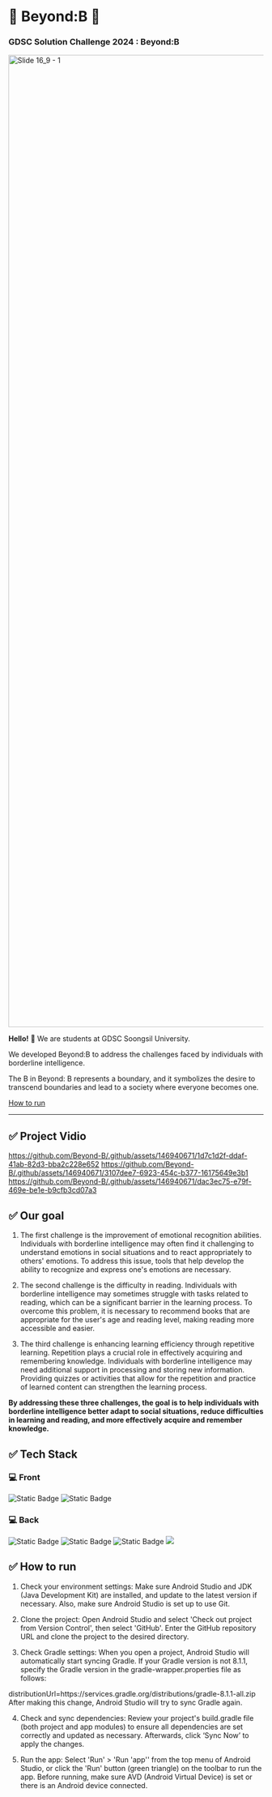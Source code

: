 # 💚 Beyond:B 💚 
### GDSC Solution Challenge 2024 : Beyond:B
<img width="1920" alt="Slide 16_9 - 1" src="https://github.com/Beyond-B/.github/assets/146940671/c11c7a33-ce00-485f-85ab-0e44f645568b">

**Hello!** 👋 We are students at GDSC Soongsil University. 

We developed Beyond:B to address the challenges faced by individuals with borderline intelligence.

The B in Beyond: B represents a boundary, and it symbolizes the desire to transcend boundaries and lead to a society where everyone becomes one.

[How to run](#✅How-to-run)

---

## ✅ Project Vidio

https://github.com/Beyond-B/.github/assets/146940671/1d7c1d2f-ddaf-41ab-82d3-bba2c228e652
https://github.com/Beyond-B/.github/assets/146940671/3107dee7-6923-454c-b377-16175649e3b1
https://github.com/Beyond-B/.github/assets/146940671/dac3ec75-e79f-469e-be1e-b9cfb3cd07a3



## ✅ Our goal
  1. The first challenge is the improvement of emotional recognition abilities. Individuals with borderline intelligence may often find it challenging to understand emotions in social   situations and to react appropriately to others' emotions. To address this issue, tools that help develop the ability to recognize and express one's emotions are necessary.
  
  2. The second challenge is the difficulty in reading. Individuals with borderline intelligence may sometimes struggle with tasks related to reading, which can be a significant barrier in the learning process. To overcome this problem, it is necessary to recommend books that are appropriate for the user's age and reading level, making reading more accessible and easier.
  
  3. The third challenge is enhancing learning efficiency through repetitive learning. Repetition plays a crucial role in effectively acquiring and remembering knowledge. Individuals with borderline intelligence may need additional support in processing and storing new information. Providing quizzes or activities that allow for the repetition and practice of learned content can strengthen the learning process.

  **By addressing these three challenges, the goal is to help individuals with borderline intelligence better adapt to social situations, reduce difficulties in learning and reading, and more effectively acquire and remember knowledge.**
  

## ✅ Tech Stack
### 💻 Front
<div align="left">
<img alt="Static Badge" src="https://img.shields.io/badge/Java-ec2025?style=flat-square&logo=java&logoColor=white">
<img alt="Static Badge" src="https://img.shields.io/badge/Android-34A853?style=flat-square&logo=android&logoColor=white">
</div>

### 💻 Back
<div align="left">
<img alt="Static Badge" src="https://img.shields.io/badge/Java-ec2025?style=flat-square&logo=java&logoColor=white">
<img alt="Static Badge" src="https://img.shields.io/badge/Spring Boot-6DB33F?style=flat-square&logo=springboot&logoColor=white">
<img alt="Static Badge" src="https://img.shields.io/badge/Spring Security-6DB33F?style=flat-square&logo=springsecurity&logoColor=white">
<img src="https://img.shields.io/badge/MySQL-4479A1?style=flat-square&logo=MySQL&logoColor=white"/>
</div>


## ✅ How to run
  1. Check your environment settings: Make sure Android Studio and JDK (Java Development Kit) are installed, and update to the latest version if necessary. Also, make sure Android Studio is set up to use Git.

  2. Clone the project: Open Android Studio and select 'Check out project from Version Control', then select 'GitHub'. Enter the GitHub repository URL and clone the project to the desired directory.

  3. Check Gradle settings: When you open a project, Android Studio will automatically start syncing Gradle. If your Gradle version is not 8.1.1, specify the Gradle version in the gradle-wrapper.properties file as follows:

  distributionUrl=https\://services.gradle.org/distributions/gradle-8.1.1-all.zip
  After making this change, Android Studio will try to sync Gradle again.

  4. Check and sync dependencies: Review your project's build.gradle file (both project and app modules) to ensure all dependencies are set correctly and updated as necessary. Afterwards, click ‘Sync Now’ to apply the changes.

  5. Run the app: Select 'Run' > 'Run 'app'' from the top menu of Android Studio, or click the 'Run' button (green triangle) on the toolbar to run the app. Before running, make sure AVD (Android Virtual Device) is set or there is an Android device connected.

<!--
**Here are some ideas to get you started:**
🙋‍♀️ A short introduction - what is your organization all about?
🌈 Contribution guidelines - how can the community get involved?
👩‍💻 Useful resources - where can the community find your docs? Is there anything else the community should know?
🍿 Fun facts - what does your team eat for breakfast?
🧙 Remember, you can do mighty things with the power of [Markdown](https://docs.github.com/github/writing-on-github/getting-started-with-writing-and-formatting-on-github/basic-writing-and-formatting-syntax)
-->
